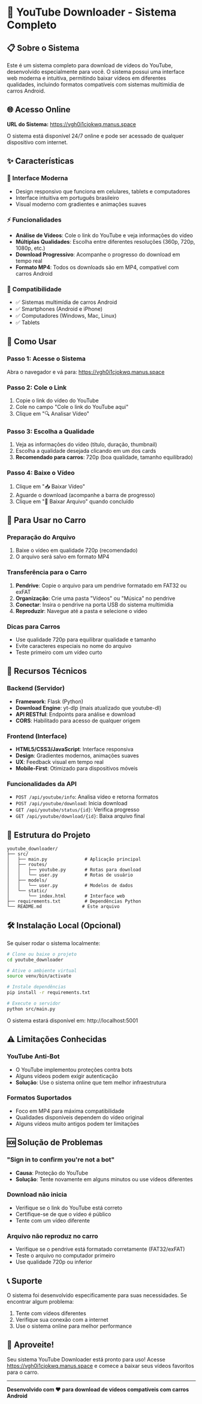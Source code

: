 # 🎥 YouTube Downloader - Sistema Completo

## 📋 Sobre o Sistema

Este é um sistema completo para download de vídeos do YouTube, desenvolvido especialmente para você. O sistema possui uma interface web moderna e intuitiva, permitindo baixar vídeos em diferentes qualidades, incluindo formatos compatíveis com sistemas multimídia de carros Android.

## 🌐 Acesso Online

**URL do Sistema:** https://vgh0i1cjokwq.manus.space

O sistema está disponível 24/7 online e pode ser acessado de qualquer dispositivo com internet.

## ✨ Características

### 🎯 Interface Moderna
- Design responsivo que funciona em celulares, tablets e computadores
- Interface intuitiva em português brasileiro
- Visual moderno com gradientes e animações suaves

### ⚡ Funcionalidades
- **Análise de Vídeos**: Cole o link do YouTube e veja informações do vídeo
- **Múltiplas Qualidades**: Escolha entre diferentes resoluções (360p, 720p, 1080p, etc.)
- **Download Progressivo**: Acompanhe o progresso do download em tempo real
- **Formato MP4**: Todos os downloads são em MP4, compatível com carros Android

### 📱 Compatibilidade
- ✅ Sistemas multimídia de carros Android
- ✅ Smartphones (Android e iPhone)
- ✅ Computadores (Windows, Mac, Linux)
- ✅ Tablets

## 🚀 Como Usar

### Passo 1: Acesse o Sistema
Abra o navegador e vá para: https://vgh0i1cjokwq.manus.space

### Passo 2: Cole o Link
1. Copie o link do vídeo do YouTube
2. Cole no campo "Cole o link do YouTube aqui"
3. Clique em "🔍 Analisar Vídeo"

### Passo 3: Escolha a Qualidade
1. Veja as informações do vídeo (título, duração, thumbnail)
2. Escolha a qualidade desejada clicando em um dos cards
3. **Recomendado para carros**: 720p (boa qualidade, tamanho equilibrado)

### Passo 4: Baixe o Vídeo
1. Clique em "📥 Baixar Vídeo"
2. Aguarde o download (acompanhe a barra de progresso)
3. Clique em "💾 Baixar Arquivo" quando concluído

## 🚗 Para Usar no Carro

### Preparação do Arquivo
1. Baixe o vídeo em qualidade 720p (recomendado)
2. O arquivo será salvo em formato MP4

### Transferência para o Carro
1. **Pendrive**: Copie o arquivo para um pendrive formatado em FAT32 ou exFAT
2. **Organização**: Crie uma pasta "Vídeos" ou "Música" no pendrive
3. **Conectar**: Insira o pendrive na porta USB do sistema multimídia
4. **Reproduzir**: Navegue até a pasta e selecione o vídeo

### Dicas para Carros
- Use qualidade 720p para equilibrar qualidade e tamanho
- Evite caracteres especiais no nome do arquivo
- Teste primeiro com um vídeo curto

## 🔧 Recursos Técnicos

### Backend (Servidor)
- **Framework**: Flask (Python)
- **Download Engine**: yt-dlp (mais atualizado que youtube-dl)
- **API RESTful**: Endpoints para análise e download
- **CORS**: Habilitado para acesso de qualquer origem

### Frontend (Interface)
- **HTML5/CSS3/JavaScript**: Interface responsiva
- **Design**: Gradientes modernos, animações suaves
- **UX**: Feedback visual em tempo real
- **Mobile-First**: Otimizado para dispositivos móveis

### Funcionalidades da API
- `POST /api/youtube/info`: Analisa vídeo e retorna formatos
- `POST /api/youtube/download`: Inicia download
- `GET /api/youtube/status/{id}`: Verifica progresso
- `GET /api/youtube/download/{id}`: Baixa arquivo final

## 📁 Estrutura do Projeto

```
youtube_downloader/
├── src/
│   ├── main.py              # Aplicação principal
│   ├── routes/
│   │   ├── youtube.py       # Rotas para download
│   │   └── user.py          # Rotas de usuário
│   ├── models/
│   │   └── user.py          # Modelos de dados
│   └── static/
│       └── index.html       # Interface web
├── requirements.txt         # Dependências Python
└── README.md               # Este arquivo
```

## 🛠️ Instalação Local (Opcional)

Se quiser rodar o sistema localmente:

```bash
# Clone ou baixe o projeto
cd youtube_downloader

# Ative o ambiente virtual
source venv/bin/activate

# Instale dependências
pip install -r requirements.txt

# Execute o servidor
python src/main.py
```

O sistema estará disponível em: http://localhost:5001

## ⚠️ Limitações Conhecidas

### YouTube Anti-Bot
- O YouTube implementou proteções contra bots
- Alguns vídeos podem exigir autenticação
- **Solução**: Use o sistema online que tem melhor infraestrutura

### Formatos Suportados
- Foco em MP4 para máxima compatibilidade
- Qualidades disponíveis dependem do vídeo original
- Alguns vídeos muito antigos podem ter limitações

## 🆘 Solução de Problemas

### "Sign in to confirm you're not a bot"
- **Causa**: Proteção do YouTube
- **Solução**: Tente novamente em alguns minutos ou use vídeos diferentes

### Download não inicia
- Verifique se o link do YouTube está correto
- Certifique-se de que o vídeo é público
- Tente com um vídeo diferente

### Arquivo não reproduz no carro
- Verifique se o pendrive está formatado corretamente (FAT32/exFAT)
- Teste o arquivo no computador primeiro
- Use qualidade 720p ou inferior

## 📞 Suporte

O sistema foi desenvolvido especificamente para suas necessidades. Se encontrar algum problema:

1. Tente com vídeos diferentes
2. Verifique sua conexão com a internet
3. Use o sistema online para melhor performance

## 🎉 Aproveite!

Seu sistema YouTube Downloader está pronto para uso! Acesse https://vgh0i1cjokwq.manus.space e comece a baixar seus vídeos favoritos para o carro.

---

**Desenvolvido com ❤️ para download de vídeos compatíveis com carros Android**


